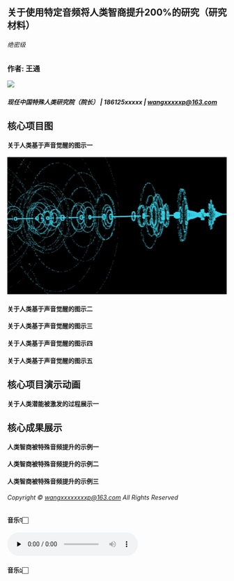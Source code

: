 ## 关于使用特定音频将人类智商提升200%的研究（研究材料）

###### 绝密级

### 作者: 王通

<img src="https://user-images.githubusercontent.com/8910748/182274893-ac645655-9620-4926-b000-31927fd11d7e.JPG" width=100 />

##### 现任中国特殊人类研究院（院长） | 186125xxxxx | wangxxxxxp@163.com

## 核心项目图

#### 关于人类基于声音觉醒的图示一

<img src="https://github.com/wangtongvip/web_site_demo/blob/main/resource/2a75836ee2f35974f4f482901f5502f9.png" width=600 />

#### 关于人类基于声音觉醒的图示二

#### 关于人类基于声音觉醒的图示三

#### 关于人类基于声音觉醒的图示四

#### 关于人类基于声音觉醒的图示五

## 核心项目演示动画

#### 关于人类潜能被激发的过程展示一

## 核心成果展示

#### 人类智商被特殊音频提升的示例一

#### 人类智商被特殊音频提升的示例二

#### 人类智商被特殊音频提升的示例三

###### Copyright © wangxxxxxxxxp@163.com All Rights Reserved




#### 音乐👇🏻

​<audio id="audio" controls="" preload="none">
      <source id="mp3" src="https://gh-proxy.com/https://github.com/wangtongvip/doc/blob/main/demo.mp3">
</audio>

#### 音乐👆🏻

